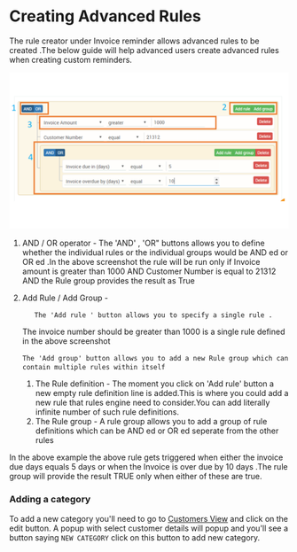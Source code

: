 # Creating Advanced Rules

The rule creator under Invoice reminder allows advanced rules to be created .The below guide will help advanced users create advanced rules when creating custom reminders.

![](../../.gitbook/assets/rules.png)

1. AND / OR operator - The 'AND' , 'OR" buttons allows you to define whether the individual rules or the individual groups would be AND ed or OR ed .In the above screenshot the rule will be run only if Invoice amount is greater than 1000 AND Customer Number is equal to 21312 AND the Rule group provides the result as True
2. Add Rule / Add Group -

   ```text
      The 'Add rule ' button allows you to specify a single rule .
   ```

   The invoice number should be greater than 1000 is a single rule defined in the above screenshot

   ```text
   The 'Add group' button allows you to add a new Rule group which can contain multiple rules within itself
   ```

   1. The Rule definition - The moment you click on 'Add rule' button a new empty rule definition line is added.This is where you could add a new rule that rules engine need to consider.You can add literally infinite number of such rule definitions.
   2. The Rule group - A rule group allows you to add a group of rule definitions which can be AND ed or OR ed seperate from the other rules

In the above example the above rule gets triggered when either the invoice due days equals 5 days or when the Invoice is over due by 10 days .The rule group will provide the result TRUE only when either of these are true.

### Adding a category

To add a new category you'll need to go to [Customers View](https://app.payorcrm.com/#!/user/customers) and click on the edit button. A popup with select customer details will popup and you'll see a button saying `NEW CATEGORY` click on this button to add new category.


